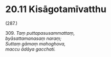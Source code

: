 # 20.11 Kisāgotamīvatthu

(287.)

309\. _Taṃ puttapasusammattaṃ,_  
_byāsattamanasaṃ naraṃ;_  
_Suttaṃ gāmaṃ mahoghova,_  
_maccu ādāya gacchati._
